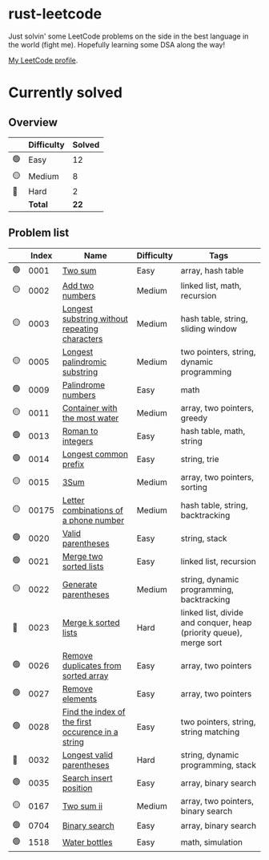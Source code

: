 # rust-leetcode

Just solvin' some LeetCode problems on the side in the best language in the world (fight me). Hopefully learning some DSA along the way!

[My LeetCode profile](https://leetcode.com/u/BenZeen/).

# Currently solved

## Overview

|  | Difficulty | Solved |
|--|------------|--------|
|🟢| Easy | 12 |
|🟡| Medium | 8 |
|🔴| Hard | 2 |
|  | **Total** | **22** |

## Problem list

|  | Index | Name | Difficulty | Tags |
|--|-------|------|------------|------|
|🟢| 0001 | [Two sum](https://leetcode.com/problems/two-sum/) | Easy | array, hash table |
|🟡| 0002 | [Add two numbers](https://leetcode.com/problems/add-two-numbers/) | Medium | linked list, math, recursion |
|🟡| 0003 | [Longest substring without repeating characters](https://leetcode.com/problems/longest-substring-without-repeating-characters/) | Medium | hash table, string, sliding window |
|🟡| 0005 | [Longest palindromic substring](https://leetcode.com/problems/longest-palindromic-substring/) | Medium | two pointers, string, dynamic programming |
|🟢| 0009 | [Palindrome numbers](https://leetcode.com/problems/palindrome-number/) | Easy | math |
|🟡| 0011 | [Container with the most water](https://leetcode.com/problems/container-with-most-water/) | Medium | array, two pointers, greedy |
|🟢| 0013 | [Roman to integers](https://leetcode.com/problems/roman-to-integer/) | Easy | hash table, math, string |
|🟢| 0014 | [Longest common prefix](https://leetcode.com/problems/longest-common-prefix/) | Easy | string, trie |
|🟡| 0015 | [3Sum](https://leetcode.com/problems/3sum/) | Medium | array, two pointers, sorting |
|🟡| 00175 | [Letter combinations of a phone number](https://leetcode.com/problems/letter-combinations-of-a-phone-number/) | Medium | hash table, string, backtracking |
|🟢| 0020 | [Valid parentheses](https://leetcode.com/problems/valid-parentheses/) | Easy | string, stack |
|🟢| 0021 | [Merge two sorted lists](https://leetcode.com/problems/merge-two-sorted-lists/) | Easy | linked list, recursion |
|🟡| 0022 | [Generate parentheses](https://leetcode.com/problems/generate-parentheses/) | Medium | string, dynamic programming, backtracking |
|🔴| 0023 | [Merge k sorted lists](https://leetcode.com/problems/merge-k-sorted-lists/) | Hard | linked list, divide and conquer, heap (priority queue), merge sort |
|🟢| 0026 | [Remove duplicates from sorted array](https://leetcode.com/problems/merge-two-sorted-lists/) | Easy | array, two pointers |
|🟢| 0027 | [Remove elements](https://leetcode.com/problems/remove-element/) | Easy | array, two pointers |
|🟢| 0028 | [Find the index of the first occurence in a string](https://leetcode.com/problems/find-the-index-of-the-first-occurrence-in-a-string/) | Easy | two pointers, string, string matching |
|🔴| 0032 | [Longest valid parentheses](https://leetcode.com/problems/longest-valid-parentheses/) | Hard | string, dynamic programming, stack |
|🟢| 0035 | [Search insert position](https://leetcode.com/problems/search-insert-position/) | Easy | array, binary search |
|🟡| 0167 | [Two sum ii](https://leetcode.com/problems/two-sum-ii-input-array-is-sorted/) | Medium | array, two pointers, binary search |
|🟢| 0704 | [Binary search](https://leetcode.com/problems/binary-search/) | Easy | array, binary search |
|🟢| 1518 | [Water bottles](https://leetcode.com/problems/water-bottles/) | Easy | math, simulation |
